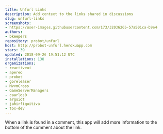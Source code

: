 ```yaml
---
title: Unfurl Links
description: Add context to the links shared in discussions
slug: unfurl-links
screenshots:
- https://user-images.githubusercontent.com/173/32036265-57a501ca-b9e4-11e7-9db3-52374fb7290c.png
authors:
- bkeepers
repository: probot/unfurl
host: http://probot-unfurl.herokuapp.com
stars: 39
updated: 2018-09-26 19:51:12 UTC
installations: 138
organizations:
- reactiveui
- apereo
- probot
- goreleaser
- MvvmCross
- GameServerManagers
- caarlos0
- arguiot
- jahirfiquitiva
- tox-dev
---
```


When a link is found in a comment, this app will add more information to the bottom of the comment about the link.
